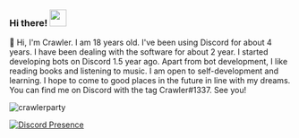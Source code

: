 ### Hi there! <img src = "https://cdn.discordapp.com/emojis/859387292904980480.gif?v=1" high="20px" width="30px">


🌠 Hi, I'm Crawler. I am 18 years old. I've been using Discord for about 4 years. I have been dealing with the software for about 2 year. I started developing bots on Discord 1.5 year ago. Apart from bot development, I like reading books and listening to music. I am open to self-development and learning. I hope to come to good places in the future in line with my dreams. You can find me on Discord with the tag Crawler#1337. See you!

<img src="https://komarev.com/ghpvc/?username=crawlerparty&label=Number%20Visitors&color=ff0000" alt="crawlerparty" />


[![Discord Presence](https://lanyard-profile-readme.vercel.app/api/620600867816734742?theme=dark&bg=ff0000&animated=true&hideDiscrim=false&borderRadius=20px)](https://discord.com/users/620600867816734742)

